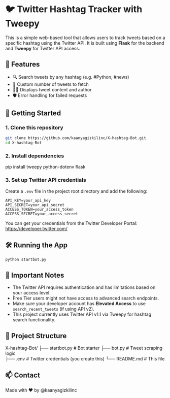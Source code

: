 # 🐦 Twitter Hashtag Tracker with Tweepy

This is a simple web-based tool that allows users to track tweets based on a specific hashtag using the Twitter API. It is built using **Flask** for the backend and **Tweepy** for Twitter API access.

## 🔧 Features

- 🔍 Search tweets by any hashtag (e.g. #Python, #news)
- 🧮 Custom number of tweets to fetch
- 🧑‍💬 Displays tweet content and author
- 🛡️ Error handling for failed requests

## 🚀 Getting Started

### 1. Clone this repository
```bash
git clone https://github.com/kaanyagizkilinc/X-hashtag-Bot.git
cd X-hashtag-Bot
```
### 2. Install dependencies
pip install tweepy python-dotenv flask

### 3. Set up Twitter API credentials

Create a `.env` file in the project root directory and add the following:
```env
API_KEY=your_api_key  
API_SECRET=your_api_secret  
ACCESS_TOKEN=your_access_token  
ACCESS_SECRET=your_access_secret
```
You can get your credentials from the Twitter Developer Portal: https://developer.twitter.com/

## 🛠️ Running the App

```bash
python startbot.py
```

## 📌 Important Notes

- The Twitter API requires authentication and has limitations based on your access level.
- Free Tier users might not have access to advanced search endpoints.
- Make sure your developer account has **Elevated Access** to use `search_recent_tweets` (if using API v2).
- This project currently uses Twitter API v1.1 via Tweepy for hashtag search functionality.

## 📁 Project Structure

X-hashtag-Bot/
├── startbot.py         # Bot starter
├── bot.py              # Tweet scraping logic  
├── .env                # Twitter credentials (you create this)
└── README.md           # This file

## 📫 Contact

Made with ❤️ by @kaanyagizkilinc
